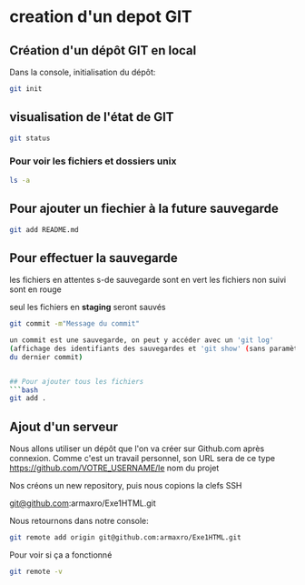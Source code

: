 
# creation d'un depot GIT 
## Création d'un dépôt GIT en local

Dans la console, initialisation du dépôt:

```bash 
git init
```
## visualisation de l'état de GIT
```bash
git status
```
### Pour voir les fichiers et dossiers unix

```bash
ls -a
```
## Pour ajouter un fiechier à la future sauvegarde
```bash
git add README.md
```

## Pour effectuer la sauvegarde
les fichiers en attentes s-de sauvegarde sont en vert 
les fichiers non suivi sont en rouge

seul les fichiers en **staging** seront sauvés
```bash
git commit -m"Message du commit"

un commit est une sauvegarde, on peut y accéder avec un 'git log'
(affichage des identifiants des sauvegardes et 'git show' (sans paramètre, affichage 
du dernier commit)


## Pour ajouter tous les fichiers
```bash
git add . 
```

## Ajout d'un serveur

Nous allons utiliser un dépôt que l'on va créer sur Github.com
après connexion. Comme c'est un travail personnel, son URL sera 
de ce type https://github.com/VOTRE_USERNAME/le nom du projet

Nos créons un new repository, puis nous copions la clefs SSH

git@github.com:armaxro/Exe1HTML.git

Nous retournons dans notre console:

```bash
git remote add origin git@github.com:armaxro/Exe1HTML.git
```

Pour voir si ça a fonctionné
```bash
git remote -v
```



